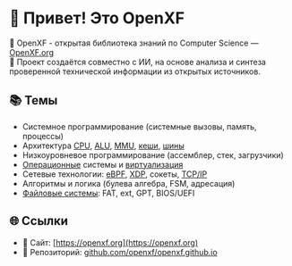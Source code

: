 # 👋 Привет! Это OpenXF

🧠 OpenXF - открытая библиотека знаний по Computer Science — [OpenXF.org](https://openxf.org)  
📡 Проект создаётся совместно с ИИ, на основе анализа и синтеза проверенной технической информации из открытых источников.  

## 📚 Темы
- Системное программирование (системные вызовы, память, процессы)  
- Архитектура [CPU](https://openxf.org/CPU/CPU), [ALU](https://openxf.org/CPU/ALU), [MMU](https://openxf.org/CPU/MMU), [кеши](https://openxf.org/CPU/Cache), [шины](https://openxf.org/busses/busses)  
- Низкоуровневое программирование (ассемблер, стек, загрузчики)  
- [Операционные](https://openxf.org/os/) системы и [виртуализация](https://openxf.org/virt/)  
- Сетевые технологии: [eBPF](https://openxf.org/network/eBPF/eBPF), [XDP](https://openxf.org/network/eBPF/XDP), сокеты, [TCP/IP](https://openxf.org/network/protocols/TCPIP)  
- Алгоритмы и логика (булева алгебра, FSM, адресация)  
- [Файловые системы](https://openxf.org/os/fs/fs): FAT, ext, GPT, BIOS/UEFI  

## 🌐 Ссылки
- 🔗 Сайт: [https://openxf.org](https://openxf.org)  
- 💾 Репозиторий: [github.com/openxf/openxf.github.io](https://github.com/openxf/openxf.github.io)  
